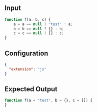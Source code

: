 
## Input
```javascript input
function f(a, b, c) {
    a = a == null ? "test" : a;
    b = b == null ? {} : b;
    c = c == null ? [] : c;
}
```

## Configuration
```json configuration
{
  "extension": "js"
}
```

## Expected Output
```javascript expected output
function f(a = "test", b = {}, c = []) {
}
```
